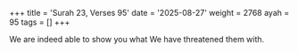 +++
title = 'Surah 23, Verses 95'
date = '2025-08-27'
weight = 2768
ayah = 95
tags = []
+++

We are indeed able to show you what We have threatened them with.